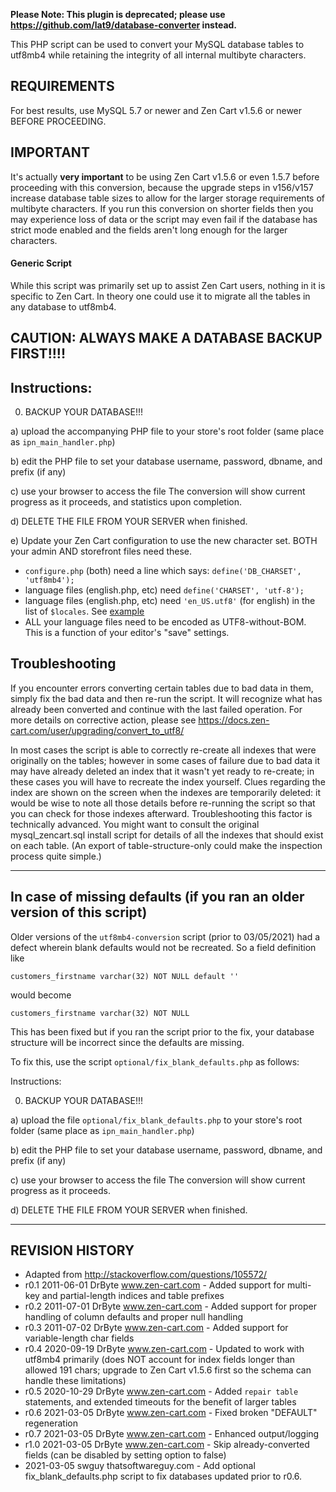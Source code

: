 **Please Note: This plugin is deprecated; please use https://github.com/lat9/database-converter instead.**

This PHP script can be used to convert your MySQL database tables to utf8mb4 
while retaining the integrity of all internal multibyte characters. 

## REQUIREMENTS
For best results, use MySQL 5.7 or newer and Zen Cart v1.5.6 or newer BEFORE PROCEEDING.

## IMPORTANT
It's actually **very important** to be using Zen Cart v1.5.6 or even 1.5.7 before proceeding with 
this conversion, because the upgrade steps in v156/v157 increase database table sizes to allow for the 
larger storage requirements of multibyte characters. If you run this conversion on shorter fields then
you may experience loss of data or the script may even fail if the database has strict mode enabled 
and the fields aren't long enough for the larger characters.

#### Generic Script
While this script was primarily set up to assist Zen Cart users, nothing in it is specific to Zen Cart. In theory one could use it to migrate all the tables in any database to utf8mb4.


## CAUTION: ALWAYS MAKE A DATABASE BACKUP FIRST!!!!


## Instructions:

0) BACKUP YOUR DATABASE!!!

a) upload the accompanying PHP file to your store's root folder (same place as `ipn_main_handler.php`)

b) edit the PHP file to set your database username, password, dbname, and prefix (if any)

c) use your browser to access the file 
The conversion will show current progress as it proceeds, and statistics upon completion. 

d) DELETE THE FILE FROM YOUR SERVER when finished.

e) Update your Zen Cart configuration to use the new character set. BOTH your admin AND storefront files need these.
- `configure.php` (both) need a line which says: `define('DB_CHARSET', 'utf8mb4');`
- language files (english.php, etc) need `define('CHARSET', 'utf-8');` 
- language files (english.php, etc) need `'en_US.utf8'` (for english) in the list of `$locales`. See [example](https://github.com/zencart/zencart/blob/c6422419a9264b4102d36f6389d826b6cbee2b9a/includes/languages/english.php#L23-L24)
- ALL your language files need to be encoded as UTF8-without-BOM. This is a function of your editor's "save" settings.



## Troubleshooting

If you encounter errors converting certain tables due to bad data in them, simply fix the bad data and then re-run the script. It will recognize what has already been converted and continue with the last failed operation.  For more details on corrective action, please see https://docs.zen-cart.com/user/upgrading/convert_to_utf8/

In most cases the script is able to correctly re-create all indexes that were originally on the tables; however in some cases of failure due to bad data it may have already deleted an index that it wasn't yet ready to re-create; in these cases you will have to recreate the index yourself. Clues regarding the index are shown on the screen when the indexes are temporarily deleted: it would be wise to note all those details before re-running the script so that you can check for those indexes afterward. Troubleshooting this factor is technically advanced. You might want to consult the original mysql_zencart.sql install script for details of all the indexes that should exist on each table. (An export of table-structure-only could make the inspection process quite simple.)

----

## In case of missing defaults (if you ran an older version of this script)

Older versions of the `utf8mb4-conversion` script (prior to 03/05/2021) had a defect wherein blank defaults would not be recreated.  So a field definition like 

```
customers_firstname varchar(32) NOT NULL default ''
```

would become

```
customers_firstname varchar(32) NOT NULL
```

This has been fixed but if you ran the script prior to the fix, your database structure will be incorrect since the defaults are missing. 

To fix this, use the script `optional/fix_blank_defaults.php` as follows:

Instructions:

0) BACKUP YOUR DATABASE!!!

a) upload the file `optional/fix_blank_defaults.php` to your store's root folder (same place as `ipn_main_handler.php`)

b) edit the PHP file to set your database username, password, dbname, and prefix (if any)

c) use your browser to access the file The conversion will show current progress as it proceeds. 

d) DELETE THE FILE FROM YOUR SERVER when finished.



----

## REVISION HISTORY
* Adapted from http://stackoverflow.com/questions/105572/
* r0.1 2011-06-01 DrByte www.zen-cart.com - Added support for multi-key and partial-length indices and table prefixes
* r0.2 2011-07-01 DrByte www.zen-cart.com - Added support for proper handling of column defaults and proper null handling
* r0.3 2011-07-02 DrByte www.zen-cart.com - Added support for variable-length char fields
* r0.4 2020-09-19 DrByte www.zen-cart.com - Updated to work with utf8mb4 primarily (does NOT account for index fields longer than allowed 191 chars; upgrade to Zen Cart v1.5.6 first so the schema can handle these limitations)
* r0.5 2020-10-29 DrByte www.zen-cart.com - Added `repair table` statements, and extended timeouts for the benefit of larger tables
* r0.6 2021-03-05 DrByte www.zen-cart.com - Fixed broken "DEFAULT" regeneration
* r0.7 2021-03-05 DrByte www.zen-cart.com - Enhanced output/logging
* r1.0 2021-03-05 DrByte www.zen-cart.com - Skip already-converted fields (can be disabled by setting option to false)
* 2021-03-05 swguy  thatsoftwareguy.com - Add optional fix_blank_defaults.php script to fix databases updated prior to r0.6.

